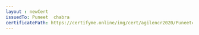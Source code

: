 ```yaml
--- 
layout : newCert 
issuedTo: Puneet  chabra 
certificatePath: https://certifyme.online/img/cert/agilencr2020/Puneetchabra_2e1cb.png
--- 
```

